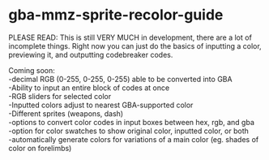 # gba-mmz-sprite-recolor-guide
PLEASE READ:
This is still VERY MUCH in development, there are a lot of incomplete things. Right now you can just do the basics of inputting a color, previewing it, and outputting codebreaker codes.

Coming soon:  
-decimal RGB (0-255, 0-255, 0-255) able to be converted into GBA  
-Ability to input an entire block of codes at once  
-RGB sliders for selected color  
-Inputted colors adjust to nearest GBA-supported color  
-Different sprites (weapons, dash)  
-options to convert color codes in input boxes between hex, rgb, and gba  
-option for color swatches to show original color, inputted color, or both  
-automatically generate colors for variations of a main color (eg. shades of color on forelimbs)
